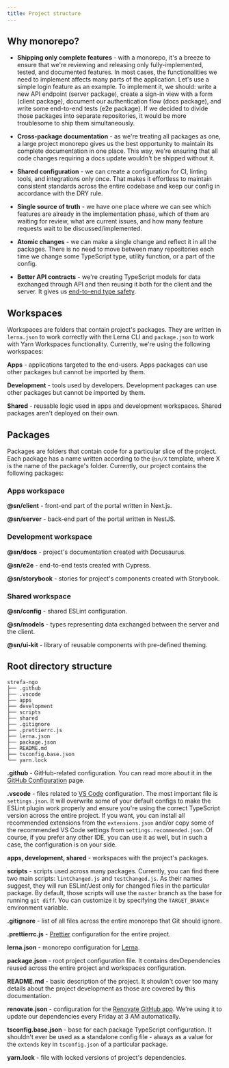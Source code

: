 ```yaml
---
title: Project structure
---
```


## Why monorepo?

- **Shipping only complete features** - with a monorepo, it's a breeze to ensure that we're reviewing and releasing only fully-implemented, tested, and documented features. In most cases, the functionalities we need to implement affects many parts of the application. Let's use a simple login feature as an example. To implement it, we should: write a new API endpoint (server package), create a sign-in view with a form (client package), document our authentication flow (docs package), and write some end-to-end tests (e2e package). If we decided to divide those packages into separate repositories, it would be more troublesome to ship them simultaneously.

- **Cross-package documentation** - as we're treating all packages as one, a large project monorepo gives us the best opportunity to maintain its complete documentation in one place. This way, we're ensuring that all code changes requiring a docs update wouldn't be shipped without it.

- **Shared configuration** - we can create a configuration for CI, linting tools, and integrations only once. That makes it effortless to maintain consistent standards across the entire codebase and keep our config in accordance with the DRY rule.

- **Single source of truth** - we have one place where we can see which features are already in the implementation phase, which of them are waiting for review, what are current issues, and how many feature requests wait to be discussed/implemented.

- **Atomic changes** - we can make a single change and reflect it in all the packages. There is no need to move between many repositories each time we change some TypeScript type, utility function, or a part of the config.

- **Better API contracts** - we're creating TypeScript models for data exchanged through API and then reusing it both for the client and the server. It gives us [end-to-end type safety](https://www.youtube.com/watch?v=GrnBXhsr0ng).

## Workspaces

Workspaces are folders that contain project's packages. They are written in `lerna.json` to work correctly with the Lerna CLI and `package.json` to work with Yarn Workspaces functionality. Currently, we're using the following workspaces:

**Apps** - applications targeted to the end-users. Apps packages can use other packages but cannot be imported by them.

**Development** - tools used by developers. Development packages can use other packages but cannot be imported by them.

**Shared** - reusable logic used in apps and development workspaces. Shared packages aren't deployed on their own.

## Packages

Packages are folders that contain code for a particular slice of the project. Each package has a name written according to the `@sn/X` template, where X is the name of the package's folder. Currently, our project contains the following packages:

### Apps workspace

**@sn/client** - front-end part of the portal written in Next.js.

**@sn/server** - back-end part of the portal written in NestJS.

### Development workspace

**@sn/docs** - project's documentation created with Docusaurus.

**@sn/e2e** - end-to-end tests created with Cypress.

**@sn/storybook** - stories for project's components created with Storybook.

### Shared workspace

**@sn/config** - shared ESLint configuration.

**@sn/models** - types representing data exchanged between the server and the client.

**@sn/ui-kit** - library of reusable components with pre-defined theming.


## Root directory structure

```
strefa-ngo
├── .github
├── .vscode
├── apps
├── development
├── scripts
├── shared
├── .gitignore
├── .prettierrc.js
├── lerna.json
├── package.json
├── README.md
├── tsconfig.base.json
└── yarn.lock
```

**.github** - GitHub-related configuration. You can read more about it in the [GitHub Configuration](./github-configuration.md) page.

**.vscode** - files related to [VS Code](https://code.visualstudio.com/) configuration. The most important file is `settings.json`. It will overwrite some of your default configs to make the ESLint plugin work properly and ensure you're using the correct TypeScript version across the entire project. If you want, you can install all recommended extensions from the `extensions.json` and/or copy some of the recommended VS Code settings from `settings.recommended.json`. Of course, if you prefer any other IDE, you can use it as well, but in such a case, the configuration is on your side.

**apps, development, shared** - workspaces with the project's packages.

**scripts** - scripts used across many packages. Currently, you can find there two main scripts: `lintChanged.js` and `testChanged.js`. As their names suggest, they will run ESLint/Jest only for changed files in the particular package. By default, those scripts will use the `master` branch as the base for running `git diff`. You can customize it by specifying the `TARGET_BRANCH` environment variable.

**.gitignore** - list of all files across the entire monorepo that Git should ignore.

**.prettierrc.js** - [Prettier](https://prettier.io/) configuration for the entire project.

**lerna.json** - monorepo configuration for [Lerna](https://lerna.js.org/).

**package.json** - root project configuration file. It contains devDependencies reused across the entire project and workspaces configuration.

**README.md** - basic description of the project. It shouldn't cover too many details about the project development as those are covered by this documentation.

**renovate.json** - configuration for the [Renovate GitHub app](https://www.whitesourcesoftware.com/free-developer-tools/renovate). We're using it to update our dependencies every Friday at 3 AM automatically.

**tsconfig.base.json** - base for each package TypeScript configuration. It shouldn't ever be used as a standalone config file - always as a value for the `extends` key in `tsconfig.json` of a particular package.

**yarn.lock** - file with locked versions of project's dependencies.